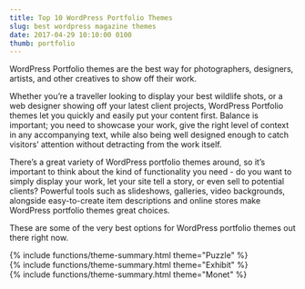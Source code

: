```yaml
---
title: Top 10 WordPress Portfolio Themes
slug: best wordpress magazine themes
date: 2017-04-29 10:10:00 0100
thumb: portfolio
---
```


WordPress Portfolio themes are the best way for photographers, designers, artists, and other creatives to show off their work.

Whether you’re a traveller looking to display your best wildlife shots, or a web designer showing off your latest client projects, WordPress Portfolio themes let you quickly and easily put your content first. Balance is important; you need to showcase your work, give the right level of context in any accompanying text, while also being well designed enough to catch visitors’ attention without detracting from the work itself.

There’s a great variety of WordPress portfolio themes around, so it’s important to think about the kind of functionality you need - do you want to simply display your work, let your site tell a story, or even sell to potential clients? Powerful tools such as slideshows, galleries, video backgrounds, alongside easy-to-create item descriptions and online stores make WordPress portfolio themes great choices.

These are some of the very best options for WordPress portfolio themes out there right now.


<div class="theme-summary" markdown="1">
{% include functions/theme-summary.html theme="Puzzle" %}
</div>


<div class="theme-summary" markdown="1">
{% include functions/theme-summary.html theme="Exhibit" %}
</div>


<div class="theme-summary" markdown="1">
{% include functions/theme-summary.html theme="Monet" %}
</div>
